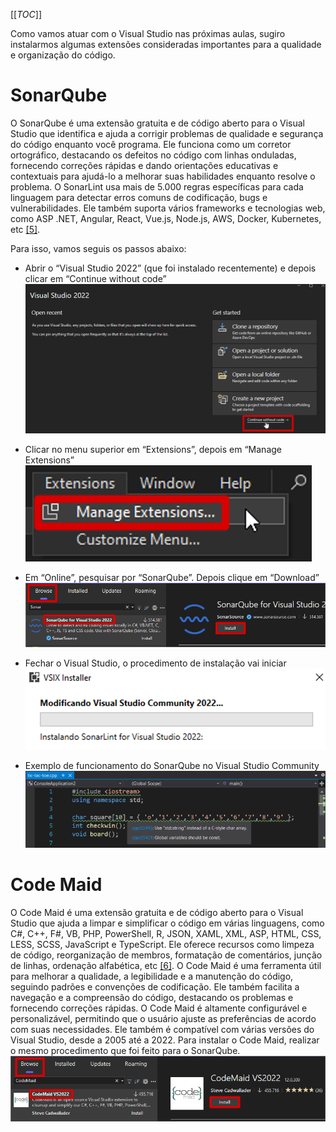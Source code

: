 [[_TOC_]]

Como vamos atuar com o Visual Studio nas próximas aulas, sugiro instalarmos algumas extensões consideradas importantes para a qualidade e organização do código.

# SonarQube
O SonarQube é uma extensão gratuita e de código aberto para o Visual Studio que identifica e ajuda a corrigir problemas de qualidade e segurança do código enquanto você programa. Ele funciona como um corretor ortográfico, destacando os defeitos no código com linhas onduladas, fornecendo correções rápidas e dando orientações educativas e contextuais para ajudá-lo a melhorar suas habilidades enquanto resolve o problema. O SonarLint usa mais de 5.000 regras específicas para cada linguagem para detectar erros comuns de codificação, bugs e vulnerabilidades. Ele também suporta vários frameworks e tecnologias web, como ASP .NET, Angular, React, Vue.js, Node.js, AWS, Docker, Kubernetes, etc [[5]](/Advanced-Business-Development-with-.NET/1º-Semestre/Aula-02-%2D-IDE-Visual-Studio,-Primeiro-Programa-em-Csharp/Referências).

Para isso, vamos seguis os passos abaixo:

- Abrir o “Visual Studio 2022” (que foi instalado recentemente) e depois clicar em “Continue without code”
  ![image.png](/.attachments/image-838f555b-20ea-433a-b2c9-453c1d33c294.png)

- Clicar no menu superior em “Extensions”, depois em “Manage Extensions”
  ![image.png](/.attachments/image-99555e22-bc41-42d5-9b20-6885af969e17.png)

- Em “Online”, pesquisar por “SonarQube”. Depois clique em “Download”
  ![image.png](/.attachments/image-635b8442-8d63-4c2d-9310-9c231986e694.png)
   
- Fechar o Visual Studio, o procedimento de instalação vai iniciar
  ![image.png](/.attachments/image-e86acfd3-dec5-41e5-9970-db0730f43d5a.png)

- Exemplo de funcionamento do SonarQube no Visual Studio Community
  ![image.png](/.attachments/image-43956eda-4860-4904-8310-80e78b0d21ab.png)

# Code Maid
O Code Maid é uma extensão gratuita e de código aberto para o Visual Studio que ajuda a limpar e simplificar o código em várias linguagens, como C#, C++, F#, VB, PHP, PowerShell, R, JSON, XAML, XML, ASP, HTML, CSS, LESS, SCSS, JavaScript e TypeScript. Ele oferece recursos como limpeza de código, reorganização de membros, formatação de comentários, junção de linhas, ordenação alfabética, etc [[6]](/Advanced-Business-Development-with-.NET/1º-Semestre/Aula-02-%2D-IDE-Visual-Studio,-Primeiro-Programa-em-Csharp/Referências).
O Code Maid é uma ferramenta útil para melhorar a qualidade, a legibilidade e a manutenção do código, seguindo padrões e convenções de codificação. Ele também facilita a navegação e a compreensão do código, destacando os problemas e fornecendo correções rápidas. O Code Maid é altamente configurável e personalizável, permitindo que o usuário ajuste as preferências de acordo com suas necessidades. Ele também é compatível com várias versões do Visual Studio, desde a 2005 até a 2022.
Para instalar o Code Maid, realizar o mesmo procedimento que foi feito para o SonarQube.
![image.png](/.attachments/image-90becbf9-a149-4380-abbd-b7039fe75c34.png)
